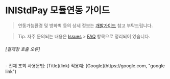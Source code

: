 # INIStdPay 모듈연동 가이드

> 연동가능환경 및 방화벽 등의 상세 정보는 [개발가이드](https://manual.inicis.com/stdpay) 참고 부탁드립니다.

> Tip. 자주 문의되는 내용은 [Issues](https://github.com/ts-inicis/INIStdPay-Manual/issues) > [FAQ](https://github.com/ts-inicis/INIStdPay-Manual/issues) 항목으로 정리되어 있습니다.


<h6> [결제창 호출 오류] </h6>
- 전체 조회 
사용문법: [Title](link)
적용예: [Google](https://google.com, "google link")
